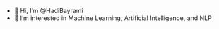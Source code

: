 - 👋 Hi, I’m @HadiBayrami
- 👀 I’m interested in Machine Learning, Artificial Intelligence, and NLP
<!-- - 🌱 I'm currently working on a project related to supervised learning
<!-- - 💞️ I’m looking to collaborate on  -->
<!-- - 🌱 I’m currently learning -->
<!-- - 💞️ I’m looking to collaborate on ... -->
<!-- - 📫 How to reach me ... -->
<!-- - 😄 Pronouns: ... -->
<!-- - ⚡ Fun fact: ... -->

<!---
HadiBayrami/HadiBayrami is a ✨ special ✨ repository because its `README.md` (this file) appears on your GitHub profile.
You can click the Preview link to take a look at your changes.
--->
